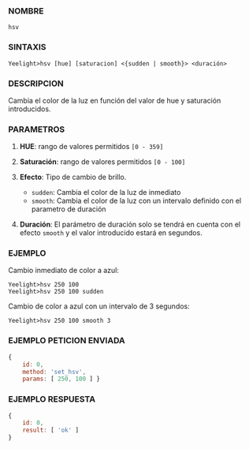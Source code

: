 ### NOMBRE
    hsv

### SINTAXIS
```shell
Yeelight>hsv [hue] [saturacion] <{sudden | smooth}> <duración>
```

### DESCRIPCION
Cambia el color de la luz en función del valor de hue y saturación introducidos.


### PARAMETROS
1. **HUE**: rango de valores permitidos `[0 - 359]`

2. **Saturación**: rango de valores permitidos `[0 - 100]`
    
3. **Efecto**: Tipo de cambio de brillo.
    - `sudden`: Cambia el color de la luz de inmediato
    - `smooth`: Cambia el color de la luz con un intervalo definido con el parametro de duración

4. **Duración**: El parámetro de duración solo se tendrá en cuenta con el efecto `smooth` y el valor introducido estará en segundos.


### EJEMPLO
Cambio inmediato de color a azul:
```shell
Yeelight>hsv 250 100
Yeelight>hsv 250 100 sudden
```

Cambio de color a azul con un intervalo de 3 segundos:
```shell
Yeelight>hsv 250 100 smooth 3
```


### EJEMPLO PETICION ENVIADA
```javascript
{ 
    id: 0, 
    method: 'set_hsv', 
    params: [ 250, 100 ] }
```


### EJEMPLO RESPUESTA
```javascript    
{ 
    id: 0, 
    result: [ 'ok' ] 
}
```
